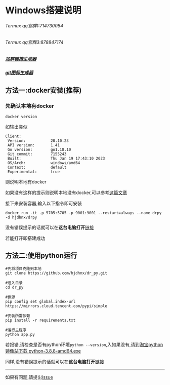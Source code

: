 # Windows搭建说明
######  Termux qq官群1:714730084
######  Termux qq官群3:878847174
##### [加群链接生成器](https://qun.qq.com/join.html)
##### [git图标生成器](https://github.com/badges/shields)


## 方法一:docker安装(推荐)
### 先确认本地有docker

```shell
docker version
```

如输出类似
```
Client:
 Version:           20.10.23
 API version:       1.41
 Go version:        go1.18.10
 Git commit:        7155243
 Built:             Thu Jan 19 17:43:10 2023
 OS/Arch:           windows/amd64
 Context:           default
 Experimental:      true
 ```
则说明本地有docker

如果没有这样的提示则说明本地没有docker,可以参考[这篇文章](https://www.runoob.com/docker/windows-docker-install.html)

接下来安装容器,输入以下指令即可安装
```shell
docker run -it -p 5705:5705 -p 9001:9001 --restart=always --name drpy -d hjdhnx/drpy
```

没有错误提示的话就可以在**这台电脑打开**[链接](http://localhost:5705/index)

若能打开即搭建成功

## 方法二:使用python运行
```shell
#先将项目克隆到本地
git clone https://github.com/hjdhnx/dr_py.git

#进入目录
cd dr_py

#换源
pip config set global.index-url https://mirrors.cloud.tencent.com/pypi/simple

#安装所需依赖
pip install -r requirements.txt

#运行主程序
python app.py
```

若报错,请检查是否有python环境`python --version`,入如果没有,请到[淘宝python镜像站下载 python-3.8.8-amd64.exe](https://registry.npmmirror.com/binary.html?path=python/3.8.8/)

同样,没有错误提示的话就可以在**这台电脑打开**[链接](http://localhost:5705/index)

---
如果有问题,请提出[issue](https://github.com/hjdhnx/dr_py/issues)